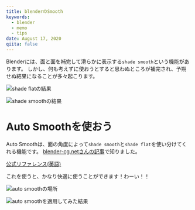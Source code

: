 ```yaml
---
title: blenderのSmooth
keywords:
  - blender
  - memo
  - tips
date: August 17, 2020
qiita: false
---
```


Blenderには、面と面を補完して滑らかに表示する`shade smooth`という機能があります。
しかし、何も考えずに使おうとすると思わぬところが補完され、予期せぬ結果になることが多々起こります。

![shade flatの結果](https://pbs.twimg.com/media/Efm72cmU8AI3H5K?format=jpg&name=medium)

![shade smoothの結果](https://pbs.twimg.com/media/Efm74u6UcAEU2nM?format=jpg&name=medium)

# Auto Smoothを使おう

Auto Smoothは、面の角度によって`shade smooth`と`shade flat`を使い分けてくれる機能です。
[blender-cg.netさんの記事](https://blender-cg.net/smooth-flat/)で知りました。

[公式リファレンス(英語)](https://docs.blender.org/manual/ja/2.80/modeling/meshes/structure.html#auto-smooth)

これを使うと、かなり快適に使うことができます！わーい！！

![auto smoothの場所](https://pbs.twimg.com/media/Efm8n4uUYAALg-g?format=png&name=small)

![auto smoothを適用してみた結果](https://pbs.twimg.com/media/Efm8pyjU8AAU01a?format=jpg&name=medium)
